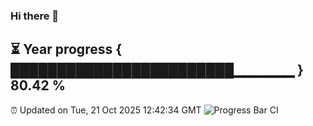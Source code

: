### Hi there 👋
⏳ Year progress { ████████████████████████▁▁▁▁▁▁ } 80.42 %
---
⏰ Updated on Tue, 21 Oct 2025 12:42:34 GMT
![Progress Bar CI](https://github.com/liununu/liununu/workflows/Progress%20Bar%20CI/badge.svg)
